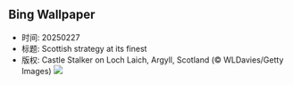 ## Bing Wallpaper
- 时间: 20250227
- 标题: Scottish strategy at its finest
- 版权: Castle Stalker on Loch Laich, Argyll, Scotland (© WLDavies/Getty Images)
![](https://cn.bing.com/th?id=OHR.ArgyllStalker_EN-US2452683665_UHD.jpg&rf=LaDigue_UHD.jpg&pid=hp&w=3840&h=2160&rs=1&c=4)
